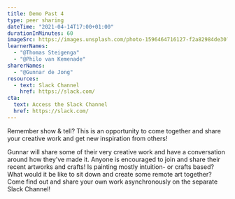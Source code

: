 ```yaml
---
title: Demo Past 4
type: peer sharing
dateTime: "2021-04-14T17:00+01:00"
durationInMinutes: 60
imageSrc: https://images.unsplash.com/photo-1596464716127-f2a82984de30?ixid=MXwxMjA3fDB8MHxwaG90by1wYWdlfHx8fGVufDB8fHw%3D&ixlib=rb-1.2.1&auto=format&fit=crop&w=1950&q=80
learnerNames:
  - "@Thomas Steigenga"
  - "@Philo van Kemenade"
sharerNames:
  - "@Gunnar de Jong"
resources:
  - text: Slack Channel
    href: https://slack.com/
cta:
  text: Access the Slack Channel
  href: https://slack.com/
---
```


Remember show & tell? This is an opportunity to come together and share your creative work and get new inspiration from others!

<!--more-->

Gunnar will share some of their very creative work and have a conversation around how they've made it. Anyone is encouraged to join and share their recent artworks and crafts! Is painting mostly intuition- or crafts based? What would it be like to sit down and create some remote art together? Come find out and share your own work asynchronously on the separate Slack Channel!
